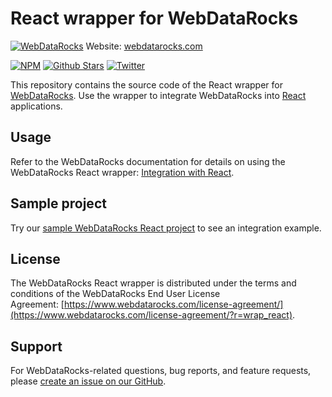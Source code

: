 # React wrapper for WebDataRocks
[![WebDataRocks](https://cdn.webdatarocks.com/readmes/react.png)](https://www.webdatarocks.com/?r=wrap_react)
Website: [webdatarocks.com](https://www.webdatarocks.com?r=wrap_react)

[![NPM](https://img.shields.io/npm/v/@webdatarocks/react-webdatarocks)](https://www.npmjs.com/package/@webdatarocks/react-webdatarocks)
[![Github Stars](https://img.shields.io/github/stars/webdatarocks?style=social)](https://github.com/webdatarocks) [![Twitter](https://img.shields.io/twitter/follow/WebDataRocks?style=social)](https://twitter.com/WebDataRocks)

This repository contains the source code of the React wrapper for [WebDataRocks](https://www.webdatarocks.com/?r=wrap_react). Use the wrapper to integrate WebDataRocks into [React](https://react.dev/) applications.

## Usage

Refer to the WebDataRocks documentation for details on using the WebDataRocks React wrapper: [Integration with React](https://www.webdatarocks.com/doc/react/how-to-start-online-reporting/?r=wrap_react).

## Sample project

Try our [sample WebDataRocks React project](https://github.com/WebDataRocks/pivot-react) to see an integration example.

## License

The WebDataRocks React wrapper is distributed under the terms and conditions of the WebDataRocks End User License Agreement: [https://www.webdatarocks.com/license-agreement/](https://www.webdatarocks.com/license-agreement/?r=wrap_react).

## Support

For WebDataRocks-related questions, bug reports, and feature requests, please [create an issue on our GitHub](https://github.com/WebDataRocks/web-pivot-table/issues).
